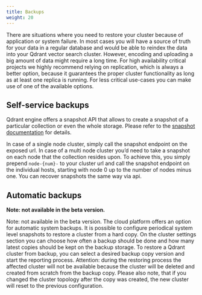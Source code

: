 ```yaml
---
title: Backups
weight: 20
---
```


There are situations where you need to restore your cluster because of application or system failure.
In most cases you will have a source of truth for your data in a regular database and would be able to reindex the data into your Qdrant vector search cluster.
However, encoding and uploading a big amount of data might require a long time.
For high availability critical projects we highly recommend relying on replication, which is always a better option, because it guarantees the proper cluster functionality as long as at least one replica is running.
For less critical use-cases you can make use of one of the available options.

## Self-service backups

Qdrant engine offers a snapshot API that allows to create a snapshot of a particular collection or even the whole storage.
Please refer to the [snapshot documentation](../../snapshots/) for details.

In case of a single node cluster, simply call the snapshot endpoint on the exposed url.
In case of a multi node cluster you’d need to take a snapshot on each node that the collection resides upon. 
To achieve this, you simply prepend `node-{num}-` to your cluster url and call the snapshot endpoint on the individual hosts, starting with node 0 up to the number of nodes minus one.
You can recover snapshots the same way via api.


## Automatic backups

**Note: not available in the beta version.**

Note: not available in the beta version.
The cloud platform offers an option for automatic system backups.
It is possible to configure periodical system level snapshots to restore a cluster from a hard copy.
On the cluster settings section you can choose how often a backup should be done and how many latest copies should be kept on the backup storage. 
To restore a Qdrant cluster from backup, you can select a desired backup copy version and start the reporting process.
Attention: during the restoring process the affected cluster will not be available because the cluster will be deleted  and created from scratch from the backup copy.
Please also note, that if you changed the cluster topology after the copy was created, the new cluster will reset to the previous configuration.  

